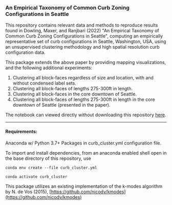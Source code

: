 ### An Empirical Taxonomy of Common Curb Zoning Configurations in Seattle

This repository contains relevant data and methods to reproduce results found in Dowling, Maxer, and Ranjbari (2022) "An Empirical Taxonomy of Common Curb Zoning Configurations in Seattle", computing an empirically representative set of curb configurations in Seattle, Washington, USA, using an unsupervised clustering methodology and high spatial resolution curb configuration data.

This package extends the above paper by providing mapping visualizations, and the following additional experiments:

1. Clustering all block-faces regardless of size and location, with and without condensed label sets.
2. Clustering all block-faces of lengths 275-300ft in length.
3. Clustering all block-faces in the core downtown of Seattle.
4. Clustering all block-faces of lengths 275-300ft in length in the core downtown of Seattle (presented in the paper).

The notebook can viewed directly without downloading this repository [here](https://github.com/pnnl/curbclustering/blob/master/curb_taxonomy.ipynb).

---

#### Requirements:

Anaconda w/ Python 3.7+
Packages in curb_cluster.yml configuration file.

To import and install dependencies, from an anaconda enabled shell open in the base directory of this repository, use

``conda env create --file curb_cluster.yml``

``conda activate curb_cluster``

This package utilizes an existing implementation of the k-modes algorithm by N. de Vos (2015), [https://github.com/nicodv/kmodes](https://github.com/nicodv/kmodes)
